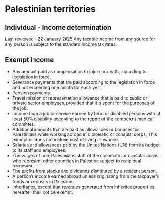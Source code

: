 # Palestinian territories
## Individual - Income determination
Last reviewed - 22 January 2025
Any taxable income from any source for any person is subject to the standard income tax rates.
## Exempt income
  * Any amount paid as compensation to injury or death, according to legislation in force. 
  * Severance payments that are paid according to the legislation in force and not exceeding one month for each year. 
  * Pension payments. 
  * Travel mission or representation allowance that is paid to public or private sector employees, provided that it is spent for the purposes of the job. 
  * Income from a job or service earned by blind or disabled persons with at least 50% disability according to the report of the competent medical committee. 
  * Additional amounts that are paid as allowances or bonuses for Palestinians while working abroad in diplomatic or consular corps. This exemption does not include cost of living allowance. 
  * Salaries and allowances paid by the United Nations (UN) from its budget to its staff and employees. 
  * The wages of non-Palestinians staff of the diplomatic or consular corps who represent other countries in Palestine subject to reciprocal treatment. 
  * The profits from stocks and dividends distributed by a resident person. 
  * A person’s income earned abroad unless originating from the taxpayer’s funds or deposits in Palestine. 
  * Inheritance, except that revenues generated from inherited properties hereafter shall not be exempt. 



